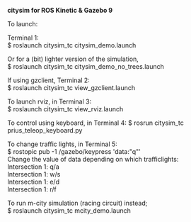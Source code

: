 **citysim for ROS Kinetic & Gazebo 9**

To launch:

Terminal 1:  
$ roslaunch citysim_tc citysim_demo.launch  

Or for a (bit) lighter version of the simulation,   
$ roslaunch citysim_tc citysim_demo_no_trees.launch  

If using gzclient, Terminal 2:  
$ roslaunch citysim_tc view_gzclient.launch  

To launch rviz, in Terminal 3:  
$ roslaunch citysim_tc view_rviz.launch  

To control using keyboard, in Terminal 4:
$ rosrun citysim_tc prius_teleop_keyboard.py

To change traffic lights, in Terminal 5:   
$ rostopic pub -1 /gazebo/keypress 'data:"q"'    
Change the value of data depending on which trafficlights:    
Intersection 1: q/a    
Intersection 1: w/s    
Intersection 1: e/d    
Intersection 1: r/f    


To run m-city simulation (racing circuit) instead;   
$ roslaunch citysim_tc mcity_demo.launch

